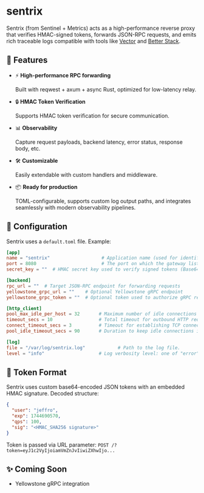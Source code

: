 # sentrix

Sentrix (from Sentinel + Metrics) acts as a high-performance reverse proxy that verifies HMAC-signed tokens, 
forwards JSON-RPC requests, and emits rich traceable logs compatible with tools like [Vector](https://vector.dev/) and [Better Stack](https://betterstack.com/).

## 🚀 Features
- ⚡️ **High-performance RPC forwarding** 

    Built with reqwest + axum + async Rust, optimized for low-latency relay.
- 🔒 **HMAC Token Verification** 

    Supports HMAC token verification for secure communication.
- 📊 **Observability**

    Capture request payloads, backend latency, error status, response body, etc.
- 🛠️ **Customizable**
    
    Easily extendable with custom handlers and middleware.
- 📦 **Ready for production**
  
    TOML-configurable, supports custom log output paths, and integrates seamlessly with modern observability pipelines.

## 🔧 Configuration
Sentrix uses a `default.toml` file. Example:

```toml
[app]
name = "sentrix"                   # Application name (used for identification and logging)
port = 8080                        # The port on which the gateway listens for incoming requests
secret_key = ""  # HMAC secret key used to verify signed tokens (Base64-encoded)

[backend]
rpc_url = ""  # Target JSON-RPC endpoint for forwarding requests
yellowstone_grpc_url = ""    # Optional Yellowstone gRPC endpoint
yellowstone_grpc_token = ""  # Optional token used to authorize gRPC requests

[http_client]
pool_max_idle_per_host = 32       # Maximum number of idle connections kept alive per host
timeout_secs = 10                 # Total timeout for outbound HTTP requests (in seconds)
connect_timeout_secs = 3          # Timeout for establishing TCP connection (in seconds)
pool_idle_timeout_secs = 90       # Duration to keep idle connections in the pool (in seconds)

[log]
file = "/var/log/sentrix.log"            # Path to the log file.
level = "info"                    # Log verbosity level: one of "error", "warn", "info", "debug", or "trace"
```

## 🔑 Token Format
Sentrix uses custom base64-encoded JSON tokens with an embedded HMAC signature.
Decoded structure:
```json
{
  "user": "jeffro",
  "exp": 1744690570,
  "qps": 100,
  "sig": "<HMAC_SHA256 signature>"
}
```
Token is passed via URL parameter:
`POST /?token=eyJ1c2VyIjoiamVmZnJvIiwiZXhwIjo...`

## ✨ Coming Soon
- Yellowstone gRPC integration